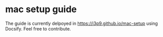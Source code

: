 # mac setup guide

The guide is currently delpoyed in https://i3p9.github.io/mac-setup using Docsify. Feel free to contribute.

